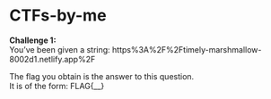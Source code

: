 # CTFs-by-me

<b>Challenge 1:</b> <br>
You’ve been given a string: https%3A%2F%2Ftimely-marshmallow-8002d1.netlify.app%2F<br>

The flag you obtain is the answer to this question. <br>
It is of the form: FLAG{__}<br>
